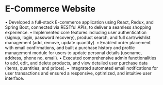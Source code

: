 # E-Commerce Website

•	Developed a full-stack E-commerce application using React, Redux, and Spring Boot, connected via RESTful APIs, to deliver a seamless shopping experience.
•	Implemented core features including user authentication (signup, login, password recovery), product search, and full cart/wishlist management (add, remove, update quantity).
•	Enabled order placement with email confirmations, and built a purchase history and profile management module for users to update personal details (usename, address, phone no, email).
•	Executed comprehensive admin functionalities to add, edit, and delete products, and view detailed user purchase data (items, quantities, and prices).
•	Integrated automated email notifications for user transactions and ensured a responsive, optimized, and intuitive user interface.

